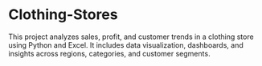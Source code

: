 # Clothing-Stores
This project analyzes sales, profit, and customer trends in a clothing store using Python and Excel. It includes data visualization, dashboards, and insights across regions, categories, and customer segments.
